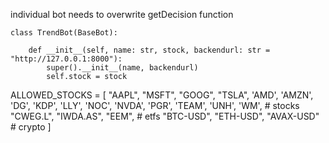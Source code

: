 individual bot needs to overwrite 
getDecision function

```
class TrendBot(BaseBot):

    def __init__(self, name: str, stock, backendurl: str = "http://127.0.0.1:8000"):
        super().__init__(name, backendurl)
        self.stock = stock
```

ALLOWED_STOCKS = [
    "AAPL", "MSFT", "GOOG", "TSLA", 'AMD', 'AMZN', 'DG', 'KDP', 'LLY', 'NOC', 'NVDA', 'PGR', 'TEAM', 'UNH', 'WM',  # stocks
    "CWEG.L", "IWDA.AS", "EEM", # etfs
    "BTC-USD", "ETH-USD", "AVAX-USD" # crypto
]